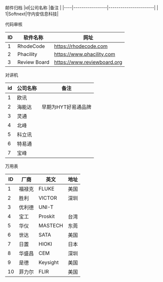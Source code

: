 邮件归档
|id|公司名称    |备注                      |
|----|-----------------|-----------------------|
| 1|Softnext|守内安信息科技|

代码审核

| ID   | 软件名称     | 网址                        |
| ---- | ------------ | --------------------------- |
| 1    | RhodeCode    | https://rhodecode.com       |
| 2    | Phacility    | https://www.phacility.com   |
| 3    | Review Board | https://www.reviewboard.org |

对讲机

| id   | 公司名称 | 备注                |
| ---- | -------- | ------------------- |
| 1    | 欧讯     |                     |
| 2    | 海能达   | 早期为HYT好易通品牌 |
| 3    | 灵通     |                     |
| 4    | 北峰     |                     |
| 5    | 科立讯   |                     |
| 6    | 特易通   |                     |
| 7    | 宝峰     |                     |

万用表

| ID   | 厂商   | 英文     | 地址 |
| ---- | ------ | -------- | ---- |
| 1    | 福禄克 | FLUKE    | 美国 |
| 2    | 胜利   | VICTOR   | 深圳 |
| 3    | 优利德 | UNI-T    |      |
| 4    | 宝工   | Proskit  | 台湾 |
| 5    | 华仪   | MASTECH  | 东莞 |
| 6    | 世达   | SATA     | 美国 |
| 7    | 日置   | HIOKI    | 日本 |
| 8    | 华盛昌 | CEM      | 深圳 |
| 9    | 是德   | Keysight | 美国 |
| 10   | 菲力尔 | FLIR     | 美国 |



